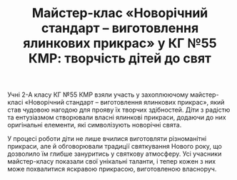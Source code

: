 ﻿---
title: 'Майстер-клас «Новорічний стандарт – виготовлення ялинкових прикрас» у КГ №55 КМР: творчість дітей до свят'
---

Учні 2-А класу КГ №55 КМР взяли участь у захоплюючому майстер-класі «Новорічний стандарт – виготовлення ялинкових прикрас», який став чудовою нагодою для прояву їх творчих здібностей. Діти з радістю та ентузіазмом створювали власні ялинкові прикраси, додаючи до них оригінальні елементи, які символізують новорічні свята.

У процесі роботи діти не лише вчилися виготовляти різноманітні прикраси, але й обговорювали традиції святкування Нового року, що дозволило їм глибше зануритись у святкову атмосферу. Усі учасники майстер-класу показали свої унікальні таланти, і тепер кожен з них може похвалитися яскравою прикрасою, виготовленою власноруч.

<slideshow />